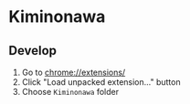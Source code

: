 # Kiminonawa

## Develop
1. Go to [chrome://extensions/]([chrome://extensions/])
2. Click "Load unpacked extension..." button
3. Choose `Kiminonawa` folder
